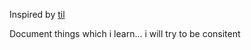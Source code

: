 Inspired by [til](https://github.com/jbranchaud/til)

Document things which i learn... i will try to be consitent
